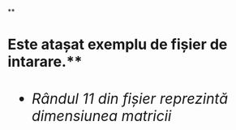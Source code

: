 ** <h1>Este atașat exemplu de fișier de intarare.**
* <h6>Rândul 11 din fișier reprezintă dimensiunea matricii
